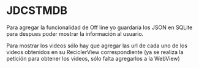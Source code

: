 # JDCSTMDB

Para agregar la funcionalidad de Off line yo guardaría los JSON en SQLite para despues poder mostrar la información al usuario.

Para mostrar los videos sólo hay que agregar las url de cada uno de los videos obtenidos en su ReciclerView correspondiente (ya se realiza la petición para obtener los videos, sólo falta agregarlos a la WebView)
